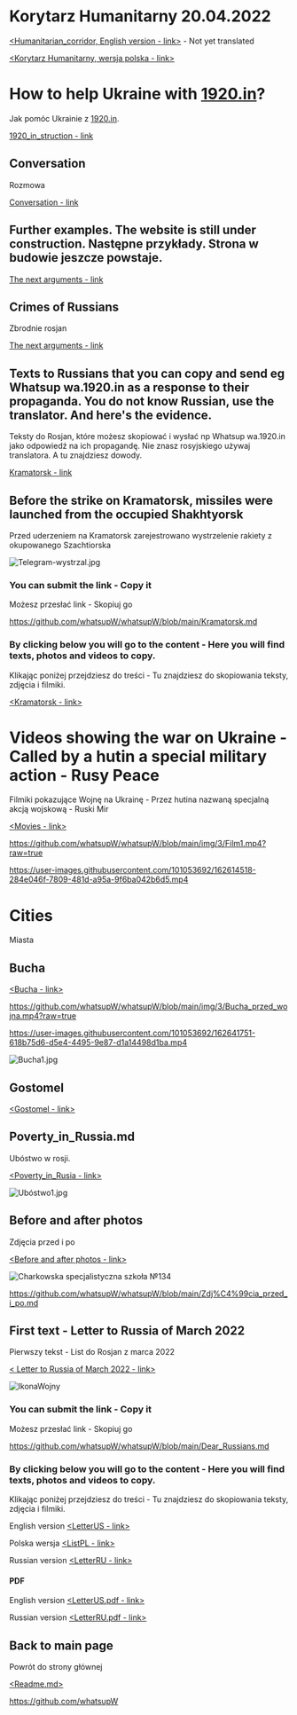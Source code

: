 # Korytarz Humanitarny 20.04.2022

[<Humanitarian_corridor, English version - link>](https://github.com/whatsupW/whatsupW/blob/main/Humanitarian_corridor.md) - Not yet translated

[<Korytarz Humanitarny, wersja polska - link>](https://github.com/whatsupW/whatsupW/blob/main/Korytarz_humanitarny.md)

#  How to help Ukraine with [1920.in](https://1920.in)?
Jak pomóc Ukrainie z [1920.in](https://1920.in).

[1920_in_struction - link](https://github.com/whatsupW/whatsupW/blob/main/1920_in_struction.md)

## Conversation
Rozmowa

[Conversation - link](https://github.com/whatsupW/whatsupW/blob/main/Conversation.md)


## Further examples. The website is still under construction. Następne przykłady. Strona w budowie jeszcze powstaje.
    
[The next arguments - link](https://github.com/whatsupW/whatsupW/blob/main/The_next_arguments.md) 
     
 
## Crimes of Russians
Zbrodnie rosjan
    
[The next arguments - link](https://github.com/whatsupW/whatsupW/blob/main/img/zbrodnie/zbrodnie.md)


## Texts to Russians that you can copy and send eg Whatsup wa.1920.in as a response to their propaganda. You do not know Russian, use the translator. And here's the evidence.

Teksty do Rosjan, które możesz skopiować i wysłać np Whatsup wa.1920.in jako odpowiedź na ich propagandę. Nie znasz rosyjskiego używaj translatora. A tu znajdziesz dowody.

[Kramatorsk - link](<https://github.com/whatsupW/whatsupW/blob/main/Kramatorsk.md>)

## Before the strike on Kramatorsk, missiles were launched from the occupied Shakhtyorsk
Przed uderzeniem na Kramatorsk zarejestrowano wystrzelenie rakiety z okupowanego Szachtiorska

![Telegram-wystrzal.jpg](https://github.com/whatsupW/whatsupW/blob/main/img/3/Telegram-wystrza%C5%82.jpg)

### You can submit the link - Copy it
Możesz przesłać link - Skopiuj go

https://github.com/whatsupW/whatsupW/blob/main/Kramatorsk.md

### By clicking below you will go to the content - Here you will find texts, photos and videos to copy.
Klikając poniżej przejdziesz do treści - Tu znajdziesz do skopiowania teksty, zdjęcia i filmiki.

[<Kramatorsk - link>](<https://github.com/whatsupW/whatsupW/blob/main/Kramatorsk.md>)

# Videos showing the war on Ukraine - Called by a hutin a special military action - Rusy Peace
Filmiki pokazujące Wojnę na Ukrainę - Przez hutina nazwaną specjalną akcją wojskową - Ruski Mir

[<Movies - link>](https://github.com/whatsupW/whatsupW/blob/main/Filmy.md)

https://github.com/whatsupW/whatsupW/blob/main/img/3/Film1.mp4?raw=true

https://user-images.githubusercontent.com/101053692/162614518-284e046f-7809-481d-a95a-9f6ba042b6d5.mp4

# Cities
Miasta

## Bucha

[<Bucha - link>](<https://github.com/whatsupW/whatsupW/blob/main/Bucha.md>)

https://github.com/whatsupW/whatsupW/blob/main/img/3/Bucha_przed_wojna.mp4?raw=true

https://user-images.githubusercontent.com/101053692/162641751-618b75d6-d5e4-4495-9e87-d1a14498d1ba.mp4


![Bucha1.jpg](https://github.com/whatsupW/whatsupW/blob/main/img/3/Bucha1.jpg?raw=true)

## Gostomel

[<Gostomel - link>](<https://github.com/whatsupW/whatsupW/blob/main/Gostomel.md>)

## Poverty_in_Russia.md
Ubóstwo w rosji.

[<Poverty_in_Rusia - link>](<https://github.com/whatsupW/whatsupW/blob/main/Poverty_in_Russia.md>)

![Ubóstwo1.jpg](https://github.com/whatsupW/whatsupW/blob/main/img/3/1roski_budynek.jpg?raw=true)

## Before and after photos
Zdjęcia przed i po

  [<Before and after photos - link>](<https://github.com/whatsupW/whatsupW/blob/main/Zdj%C4%99cia_przed_i_po.md>)
  
![Charkowska specjalistyczna szkoła №134](https://github.com/whatsupW/whatsupW/blob/main/img/1/2%20Charkowska%20specjalistyczna%20szko%C5%82a%20%E2%84%96134.png?raw=true)

https://github.com/whatsupW/whatsupW/blob/main/Zdj%C4%99cia_przed_i_po.md

## First text - Letter to Russia of March 2022
Pierwszy tekst - List do Rosjan z marca 2022

   [< Letter to Russia of March 2022 - link>](<https://github.com/whatsupW/whatsupW/blob/main/Dear_Russians.md>)
  
![IkonaWojny](https://user-images.githubusercontent.com/101053692/157290547-343ddb72-6409-4db2-bf36-9d71675e3f38.jpg)

### You can submit the link - Copy it
Możesz przesłać link - Skopiuj go

https://github.com/whatsupW/whatsupW/blob/main/Dear_Russians.md

### By clicking below you will go to the content - Here you will find texts, photos and videos to copy.
Klikając poniżej przejdziesz do treści - Tu znajdziesz do skopiowania teksty, zdjęcia i filmiki.

English version 
[<LetterUS - link>](<https://github.com/whatsupW/whatsupW/blob/main/ReadMeUS.md>) 

Polska wersja
[<ListPL - link>](<https://github.com/whatsupW/whatsupW/blob/main/ReadMePL.md>)

Russian version
[<LetterRU - link>](<https://github.com/whatsupW/whatsupW/blob/main/ReadMeRus.md>)
  
  #### PDF
English version 
[<LetterUS.pdf - link>](<https://github.com/whatsupW/whatsupW/blob/main/Dear%20RussiansUS.pdf?raw=true>) 

Russian version
[<LetterRU.pdf - link>](<https://github.com/whatsupW/whatsupW/blob/main/Dear%20RussiansRU.pdf?raw=true>)

  ## Back to main page
Powrót do strony głównej

[<Readme.md>](<https://github.com/whatsupW/whatsupW>)

https://github.com/whatsupW
